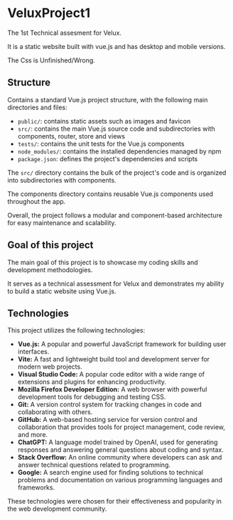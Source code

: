 
# VeluxProject1

The 1st Technical assesment for Velux.

It is a static website built with vue.js and has desktop and mobile versions.

The Css is Unfinished/Wrong.

## Structure

Contains a standard Vue.js project structure, with the following main directories and files:

- `public/`: contains static assets such as images and favicon
- `src/`: contains the main Vue.js source code and subdirectories with components, router, store and views
- `tests/`: contains the unit tests for the Vue.js components
- `node_modules/`: contains the installed dependencies managed by npm
- `package.json`: defines the project's dependencies and scripts

The `src/` directory contains the bulk of the project's code and is organized into subdirectories with components.

The components directory contains reusable Vue.js components used throughout the app.

Overall, the project follows a modular and component-based architecture for easy maintenance and scalability.
## Goal of this project

The main goal of this project is to showcase my coding skills and development methodologies. 

It serves as a technical assessment for Velux and demonstrates my ability to build a static website using Vue.js.
## Technologies

This project utilizes the following technologies:

- **Vue.js:** A popular and powerful JavaScript framework for building user interfaces.
- **Vite:** A fast and lightweight build tool and development server for modern web projects.
- **Visual Studio Code:** A popular code editor with a wide range of extensions and plugins for enhancing productivity.
- **Mozilla Firefox Developer Edition:** A web browser with powerful development tools for debugging and testing CSS.
- **Git:** A version control system for tracking changes in code and collaborating with others.
- **GitHub:** A web-based hosting service for version control and collaboration that provides tools for project management, code review, and more.
- **ChatGPT:** A language model trained by OpenAI, used for generating responses and answering general questions about coding and syntax.
- **Stack Overflow:** An online community where developers can ask and answer technical questions related to programming.
- **Google:** A search engine used for finding solutions to technical problems and documentation on various programming languages and frameworks. 

These technologies were chosen for their effectiveness and popularity in the web development community.